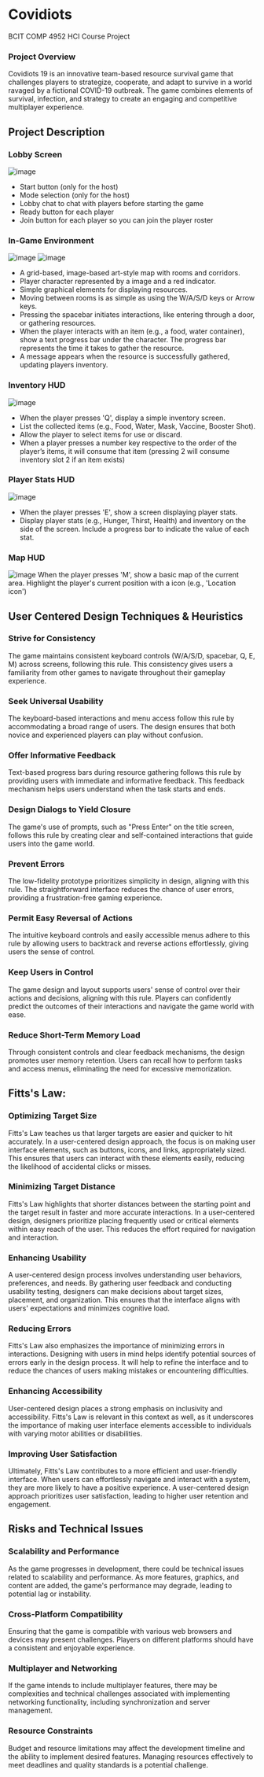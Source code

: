 # Covidiots
BCIT COMP 4952 HCI Course Project 
### Project Overview
Covidiots 19 is an innovative team-based resource survival game that challenges players to strategize, cooperate, and adapt to survive in a world ravaged by a fictional COVID-19 outbreak. The game combines elements of survival, infection, and strategy to create an engaging and competitive multiplayer experience.
## Project Description
### Lobby Screen 
![image](https://github.com/annayujeong/Covidiots/assets/64446306/3249374f-049c-47d6-8c5e-fb266acf8466)
- Start button (only for the host)
- Mode selection (only for the host)
- Lobby chat to chat with players before starting the game
- Ready button for each player
- Join button for each player so you can join the player roster

### In-Game Environment
![image](https://github.com/annayujeong/Covidiots/assets/64446306/9cc3e702-e3d4-47fc-8a99-26c600351ec2)
![image](https://github.com/annayujeong/Covidiots/assets/64446306/590bf7bd-d0bf-457f-a651-a8d435b33f53)
- A grid-based, image-based art-style map with rooms and corridors.
- Player character represented by a image and a red indicator.
- Simple graphical elements for displaying resources.
- Moving between rooms is as simple as using the W/A/S/D keys or Arrow keys.
- Pressing the spacebar initiates interactions, like entering through a door, or gathering resources.
- When the player interacts with an item (e.g., a food, water container), show a text progress bar under the character. The progress bar represents the time it takes to gather the resource.
- A message appears when the resource is successfully gathered, updating players inventory.

### Inventory HUD
![image](https://github.com/annayujeong/Covidiots/assets/64446306/7a000b44-f6b6-4eb4-a57f-68968a676ab9)
- When the player presses 'Q', display a simple inventory screen.
- List the collected items (e.g., Food, Water, Mask, Vaccine, Booster Shot).
- Allow the player to select items for use or discard.
- When a player presses a number key respective to the order of the player’s items, it will consume that item (pressing 2 will consume inventory slot 2 if an item exists)

### Player Stats HUD
![image](https://github.com/annayujeong/Covidiots/assets/64446306/ad101441-4372-48fc-87f6-11edc69317eb)
- When the player presses 'E', show a screen displaying player stats.
- Display player stats (e.g., Hunger, Thirst, Health) and inventory on the side of the screen. Include a progress bar to indicate the value of each stat.

### Map HUD
![image](https://github.com/annayujeong/Covidiots/assets/64446306/074b17c5-a12b-46bf-9ce2-53ddd54fbe06)
When the player presses 'M', show a basic map of the current area.
Highlight the player's current position with a icon (e.g., 'Location icon')

## User Centered Design Techniques & Heuristics
### Strive for Consistency
The game maintains consistent keyboard controls (W/A/S/D, spacebar, Q, E, M) across screens, following this rule.
This consistency gives users a familiarity from other games to navigate throughout their gameplay experience.

### Seek Universal Usability
The keyboard-based interactions and menu access follow this rule by accommodating a broad range of users.
The design ensures that both novice and experienced players can play without confusion.

### Offer Informative Feedback
Text-based progress bars during resource gathering follows this rule by providing users with immediate and informative feedback.
This feedback mechanism helps users understand when the task starts and ends.

### Design Dialogs to Yield Closure
The game's use of prompts, such as "Press Enter" on the title screen, follows this rule by creating clear and self-contained interactions that guide users into the game world.

### Prevent Errors
The low-fidelity prototype prioritizes simplicity in design, aligning with this rule.
The straightforward interface reduces the chance of user errors, providing a frustration-free gaming experience.

### Permit Easy Reversal of Actions
The intuitive keyboard controls and easily accessible menus adhere to this rule by allowing users to backtrack and reverse actions effortlessly, giving users the sense of control.

### Keep Users in Control
The game design and layout supports users' sense of control over their actions and decisions, aligning with this rule.
Players can confidently predict the outcomes of their interactions and navigate the game world with ease.

### Reduce Short-Term Memory Load
Through consistent controls and clear feedback mechanisms, the design promotes user memory retention.
Users can recall how to perform tasks and access menus, eliminating the need for excessive memorization.

## Fitts's Law:
### Optimizing Target Size
Fitts's Law teaches us that larger targets are easier and quicker to hit accurately. In a user-centered design approach, the focus is on making user interface elements, such as buttons, icons, and links, appropriately sized. This ensures that users can interact with these elements easily, reducing the likelihood of accidental clicks or misses.

### Minimizing Target Distance
Fitts's Law highlights that shorter distances between the starting point and the target result in faster and more accurate interactions. In a user-centered design, designers prioritize placing frequently used or critical elements within easy reach of the user. This reduces the effort required for navigation and interaction.

### Enhancing Usability
A user-centered design process involves understanding user behaviors, preferences, and needs. By gathering user feedback and conducting usability testing, designers can make decisions about target sizes, placement, and organization. This ensures that the interface aligns with users' expectations and minimizes cognitive load.

### Reducing Errors
Fitts's Law also emphasizes the importance of minimizing errors in interactions. Designing with users in mind helps identify potential sources of errors early in the design process. It will help to refine the interface and to reduce the chances of users making mistakes or encountering difficulties.

### Enhancing Accessibility
User-centered design places a strong emphasis on inclusivity and accessibility. Fitts's Law is relevant in this context as well, as it underscores the importance of making user interface elements accessible to individuals with varying motor abilities or disabilities.

### Improving User Satisfaction
Ultimately, Fitts's Law contributes to a more efficient and user-friendly interface. When users can effortlessly navigate and interact with a system, they are more likely to have a positive experience. A user-centered design approach prioritizes user satisfaction, leading to higher user retention and engagement.

## Risks and Technical Issues
### Scalability and Performance
As the game progresses in development, there could be technical issues related to scalability and performance. As more features, graphics, and content are added, the game's performance may degrade, leading to potential lag or instability.

### Cross-Platform Compatibility
Ensuring that the game is compatible with various web browsers and devices may present challenges. Players on different platforms should have a consistent and enjoyable experience.

### Multiplayer and Networking
If the game intends to include multiplayer features, there may be complexities and technical challenges associated with implementing networking functionality, including synchronization and server management.

### Resource Constraints
Budget and resource limitations may affect the development timeline and the ability to implement desired features. Managing resources effectively to meet deadlines and quality standards is a potential challenge.
